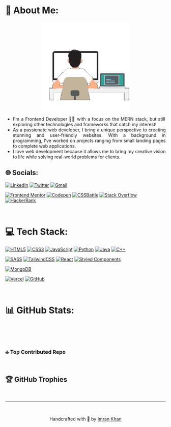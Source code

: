 # 💫 About Me:

<div align="center">
    <img src="./assets/developer-300px.gif" alt="Developer" style="width: 280px;" />
</div>

<div align="justify">
    <ul>
        <li>I'm a Frontend Developer 🧑‍💻 with a focus on the MERN stack, but still exploring other technologies and frameworks that catch my interest!</li>
        <li>As a passionate web developer, I bring a unique perspective to creating stunning and user-friendly websites. With a background in programming, I've worked on projects ranging from small landing pages to complete web applications.</li>
        <li>I love web development because it allows me to bring my creative vision to life while solving real-world problems for clients.</li>
    </ul>
</div>

## 🌐 Socials:

[![LinkedIn](https://img.shields.io/badge/LinkedIn-%230077B5.svg?logo=linkedin&logoColor=white)](https://linkedin.com/in/imrankhan404)
[![Twitter](https://img.shields.io/badge/Twitter-%231DA1F2.svg?logo=Twitter&logoColor=white)](https://twitter.com/astronomer404)
[![Gmail](https://img.shields.io/badge/Gmail-%23EA4335.svg?style=flat&logo=Gmail&logoColor=white)](mailto:imran2000786@gmail.com)

[![Frontend Mentor](https://img.shields.io/badge/Frontend%20Mentor-%233F54A3.svg?style=flat&logo=Frontend-Mentor&logoColor=white)](https://www.frontendmentor.io/profile/astr0n0mer)
[![Codepen](https://img.shields.io/badge/Codepen-%23000000?style=flat&logo=codepen&logoColor=white)](https://codepen.io/astr0n0mer)
[![CSSBattle](https://img.shields.io/badge/CSSBattle-%230f1117?style=flat&logo=cssbattle&logoColor=%23ffdf00)](https://cssbattle.dev/player/astronomer)
[![Stack Overflow](https://img.shields.io/badge/-stack%20overflow-%23FE7A16?logo=stack-overflow&logoColor=white)](https://stackoverflow.com/users/7753274)
[![HackerRank](https://img.shields.io/badge/HackerRank-00EA64.svg?style=flat&logo=HackerRank&logoColor=white)](https://www.hackerrank.com/astr0n0mer)

<br />

# 💻 Tech Stack:

[![HTML5](https://img.shields.io/badge/html5-%23E34F26.svg?style=flat&logo=html5&logoColor=white)](https://developer.mozilla.org/docs/Web/HTML)
[![CSS3](https://img.shields.io/badge/css3-%231572B6.svg?style=flat&logo=css3&logoColor=white)](https://developer.mozilla.org/docs/Web/CSS)
[![JavaScript](https://img.shields.io/badge/javascript-%23F7DF1E.svg?style=flat&logo=JavaScript&logoColor=black)](https://developer.mozilla.org/docs/Web/JavaScript)
[![Python](https://img.shields.io/badge/python-%233670A0?style=flat&logo=python&logoColor=ffdd54)](https://www.python.org/)
[![Java](https://img.shields.io/badge/java-%23ED8B00.svg?style=flat&logo=java&logoColor=white)](https://www.java.com/)
[![C++](https://img.shields.io/badge/c%2B%2B-%2300599C.svg?style=flat&logo=c%2B%2B&logoColor=white)](https://isocpp.org/)
<!-- [![LaTeX](https://img.shields.io/badge/latex-%23008080.svg?style=flat&logo=latex&logoColor=white)](https://www.latex-project.org/) -->

[![SASS](https://img.shields.io/badge/Sass-hotpink.svg?style=flat&logo=SASS&logoColor=white)](https://sass-lang.com/)
[![TailwindCSS](https://img.shields.io/badge/Tailwind%20CSS-%2306B6D4.svg?style=flat&logo=Tailwind-CSS&logoColor=white)](https://tailwindcss.com/)
[![React](https://img.shields.io/badge/React-%2361DAFB.svg?style=flat&logo=React&logoColor=black)](https://react.dev/)
[![Styled Components](https://img.shields.io/badge/Styled%20Components-%23DB7093.svg?style=flat&logo=styled-components&logoColor=white)](https://styled-components.com/)

<!-- [![NPM](https://img.shields.io/badge/npm-%23CB3837.svg?style=flat&logo=npm&logoColor=white)](https://www.npmjs.com/) -->
<!-- [![Vite](https://img.shields.io/badge/Vite-%23a058fe.svg?style=flat&logo=vite&logoColor=ffd129)](https://vitejs.dev/) -->

[![MongoDB](https://img.shields.io/badge/MongoDB-%234ea94b.svg?style=flat&logo=mongodb&logoColor=white)](https://www.mongodb.com/)
<!-- ![MicrosoftSQLServer](https://img.shields.io/badge/Microsoft%20SQL%20Sever-%23CC2927?style=flat&logo=microsoft%20sql%20server&logoColor=white) -->
<!-- [![MySQL](https://img.shields.io/badge/MySQL-%234479A1.svg?style=flat&logo=MySQL&logoColor=white)](https://www.mysql.com/) -->

[![Vercel](https://img.shields.io/badge/Vercel-%23000000.svg?style=flat&logo=Vercel&logoColor=white)](https://vercel.com/)
[![GitHub](https://img.shields.io/badge/GitHub-%23181717.svg?style=flat&logo=GitHub&logoColor=white)](https://github.com/)
<!-- [![Netlify](https://img.shields.io/badge/Netlify-%2300C7B7.svg?style=flat&logo=Netlify&logoColor=white)](https://www.netlify.com/) -->
<!-- [![Azure DevOps](https://img.shields.io/badge/Azure%20DevOps-%230078D7.svg?style=flat&logo=Azure-DevOps&logoColor=white)](https://azure.microsoft.com/products/devops) -->

<!-- [![Babel](https://img.shields.io/badge/Babel-%23F9DC3e?style=flat&logo=babel&logoColor=black)](https://babeljs.io/) -->
<!-- [![Postman](https://img.shields.io/badge/Postman-%23FF6C37?style=flat&logo=postman&logoColor=white)](https://www.postman.com/) -->
<!-- [![Visual Studio Code](https://img.shields.io/badge/VS%20Code-%23007ACC.svg?style=flat&logo=Visual-Studio-Code&logoColor=white)](https://code.visualstudio.com/) -->

<br/>

# 📊 GitHub Stats:

<div align="center">
    <img src="https://github-readme-stats-astronomer.vercel.app/api?username=astr0n0mer&theme=react&hide_border=false&include_all_commits=true&count_private=true" alt="" decoding="async" loading="lazy" />
    <br/>
    <img src="https://github-readme-streak-stats.herokuapp.com/?user=astr0n0mer&theme=react&hide_border=false" alt="" decoding="async" loading="lazy" />
    <br/>
    <img src="https://github-readme-stats-astronomer.vercel.app/api/top-langs/?username=astr0n0mer&langs_count=6&theme=react&hide_border=false&include_all_commits=true&count_private=true&layout=compact" alt="" decoding="async" loading="lazy" />
</div>

### 🔝 Top Contributed Repo

<div align="center">
    <img src="https://github-contributor-stats.vercel.app/api?username=astr0n0mer&limit=5&theme=tokyonight&combine_all_yearly_contributions=true" alt="" decoding="async" loading="lazy" />
</div>

## 🏆 GitHub Trophies

<div align="center">
    <img src="https://github-trophies.vercel.app/?username=astr0n0mer&theme=discord&no-frame=false&no-bg=false&margin-w=4" alt="" decoding="async" loading="lazy" />
    <hr/>
    <a href="https://visitcount.itsvg.in">
        <img src="https://visitcount.itsvg.in/api?id=astr0n0mer&icon=0&color=0" alt="" decoding="async" loading="lazy" />
    </a>
    <p>
        Handcrafted with 💖 by
        <a href="https://github.com/astr0n0mer">Imran Khan</a>
    </p>

</div>

<!-- Proudly created with GPRM ( https://gprm.itsvg.in ) -->
